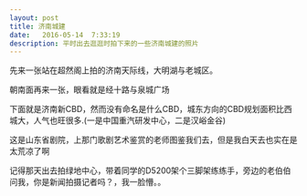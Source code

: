 ```yaml
---
layout: post
title: 济南城建
date:   2016-05-14  7:33:19
description: 平时出去逛逛时拍下来的一些济南城建的照片
---
```


先来一张站在超然阁上拍的济南天际线，大明湖与老城区。
  <img class="col three" src="{{ site.baseurl }}/img/jinan/lake.jpg" alt="" title="济南老城区天际线"/>

朝南面再来一张，眼看就是经十路与泉城广场
<img class="col three" src="{{ site.baseurl }}/img/jinan/south.jpg" alt="" title="山与城"/>

下面就是济南新CBD，然而没有命名是什么CBD，城东方向的CBD规划面积比西城大，人气也旺很多.(一是中国重汽研发中心，二是汉峪金谷)
  <img class="col three" src="{{ site.baseurl }}/img/jinan/zhongqi.jpg" alt="" title="中国重汽研发中心"/>
  <img class="col three" src="{{ site.baseurl }}/img/jinan/hanyu.jpg" alt="" title="汉峪金谷主楼"/>

这是山东省剧院，上那门歌剧艺术鉴赏的老师图鉴我们去，但是我白天去也实在是太荒凉了啊
<img class="col three" src="{{ site.baseurl }}/img/jinan/art.jpg" alt="" title="山东省剧院"/>

记得那天出去拍绿地中心，带着同学的D5200架个三脚架练练手，旁边的老伯伯问我，你是新闻拍摄记者吗？，我一脸懵。。
<img class="col three" src="{{ site.baseurl }}/img/jinan/lvdi.jpg" alt="" title="济南绿地普利中心"/>
